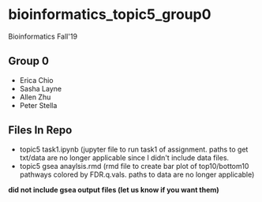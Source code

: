 # bioinformatics_topic5_group0
Bioinformatics Fall'19 

## Group 0
* Erica Chio
* Sasha Layne 
* Allen Zhu
* Peter Stella

## Files In Repo
* topic5 task1.ipynb (jupyter file to run task1 of assignment. paths to get txt/data are no longer applicable since I didn't include data files.
* topic5 gsea anaylsis.rmd (rmd file to create bar plot of top10/bottom10 pathways colored by FDR.q.vals. paths to data are no longer applicable)



__did not include gsea output files (let us know if you want them)__
